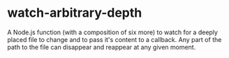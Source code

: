 # watch-arbitrary-depth
A Node.js function (with a composition of six more) to watch for a deeply placed file to change and to pass it's content to a callback. Any part of the path to the file can disappear and reappear at any given moment.
